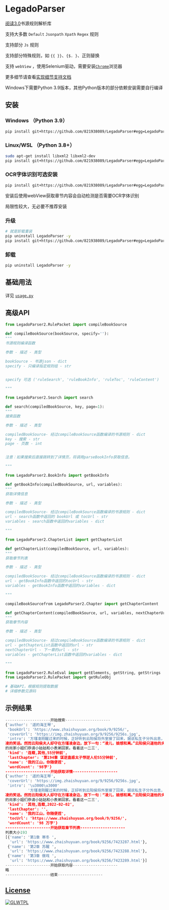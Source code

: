 # LegadoParser

[阅读3.0](https://github.com/gedoor/legado)书源规则解析库

支持大多数 `Default` `Jsonpath` `Xpath` `Regex` 规则

支持部分 `Js` 规则

支持部分特殊规则，如 `{{ }}`、`{$. }`、正则替换

支持 `webView` ，使用Selenium驱动，需要安装[`Chrome`](https://www.google.cn/chrome/)浏览器

更多细节请查看[实现细节支持文档](https://github.com/821938089/LegadoParser/blob/main/ruleDoc.md)

Windows下需要Python 3.9版本，其他Python版本的部分依赖安装需要自行编译

## 安装

### Windows （Python 3.9）

```bash
pip install git+https://github.com/821938089/LegadoParser#egg=LegadoParser
```

### Linux/WSL （Python 3.8+）

```bash
sudo apt-get install libxml2 libxml2-dev
pip install git+https://github.com/821938089/LegadoParser#egg=LegadoParser --no-use-pep517
```

### OCR字体识别可选安装

```bash
pip install git+https://github.com/821938089/LegadoParser#egg=LegadoParser[ocr]
```

安装后使用webView获取章节内容会自动检测是否需要OCR字体识别

局限性较大，无必要不推荐安装

### 升级

```bash
# 就是卸载重装
pip uninstall LegadoParser -y
pip install git+https://github.com/821938089/LegadoParser#egg=LegadoParser
```

### 卸载

```bash
pip uninstall LegadoParser -y
```

## 基础用法

详见 [`usage.py`](https://github.com/821938089/LegadoParser/blob/main/usage.py)

## 高级API

```python
from LegadoParser2.RulePacket import compileBookSource

def compileBookSource(bookSource, specify=''):
"""
书源规则编译函数

参数 - 描述 - 类型

bookSource - 书源json - dict
specify - 只编译指定规则组 - str


specify 可选 ('ruleSearch', 'ruleBookInfo', 'ruleToc', 'ruleContent')

"""
```

```python
from LegadoParser2.Search import search

def search(compiledBookSource, key, page=1):
"""
搜索函数

参数 - 描述 - 类型

compiledBookSource- 经过compileBookSource函数编译的书源规则 - dict
key - 搜索 - str
page - 页数 - int


注意：如果搜索后直接跳转到了详情页，将调用parseBookInfo获取信息。

"""
```

```python
from LegadoParser2.BookInfo import getBookInfo

def getBookInfo(compiledBookSource, url, variables):
"""
获取详情信息

参数 - 描述 - 类型

compiledBookSource- 经过compileBookSource函数编译的书源规则 - dict
url - search函数中返回的 bookUrl 或 tocUrl - str
variables - search函数中返回的variables - dict

"""
```

```python
from LegadoParser2.ChapterList import getChapterList

def getChapterList(compiledBookSource, url, variables):
"""
获取章节列表

参数 - 描述 - 类型

compiledBookSource- 经过compileBookSource函数编译的书源规则 - dict
url - getBookInfo函数中返回的tocUrl - str
variables - getBookInfo函数中返回的variables - dict

"""
```

```python
compileBookSourcefrom LegadoParser2.Chapter import getChapterContent

def getChapterContent(compiledBookSource, url, variables, nextChapterUrl=''):
"""
获取章节内容

参数 - 描述 - 类型

compiledBookSource- 经过compileBookSource函数编译的书源规则 - dict
url - getChapterList函数中返回的url - str
nextChapterUrl - 下一章的url - str
variables - getChapterList函数中返回的variables - dict

"""
```

```python
from LegadoParser2.RuleEval import getElements, getString, getStrings
from LegadoParser2.RulePacket import getRuleObj

# 基础API，根据规则提取数据
# 详细参数见源码
```

## 示例结果

```python
--------------------开始搜索--------------------
{'author': '遥的海王琴',
 'bookUrl': 'https://www.zhaishuyuan.org/book/9/9256/',
 'coverUrl': 'https://img.zhaishuyuan.org/9/9256/9256s.jpg',
 'intro': '方瑾凌刚醒过来的时候，正好听到云阳侯将外室接了回来，据说私生子分外出息，欢欢喜喜地准备认祖归宗。府里上下都觉得云阳侯要舍弃活不长久的嫡子，培养庶子，等着看云阳侯夫人和方瑾
凌的笑话。然而云阳侯夫人却守在方瑾凌身边，放下一句：“凌儿，娘想和离。”云阳侯只道他的夫人只是一句狠话，温柔贤惠的性子哪儿敢真走。可没想到，春节未过，西陵侯府来人敲开了大门，一字排开 
的尚家小姐们恭请小姑姑和小表弟回家。看着这一二三',
 'kind': '连载,其他,55分钟前',
 'lastChapter': '第194章 谋逆蛊惑太子悖逆人伦55分钟前',
 'name': '我的江山，你随便捏',
 'wordCount': '98字'}
--------------------开始获取详情--------------------
{'author': '遥的海王琴',
 'coverUrl': 'https://img.zhaishuyuan.org/9/9256/9256s.jpg',
 'intro': '\u3000\u3000'
          '方瑾凌刚醒过来的时候，正好听到云阳侯将外室接了回来，据说私生子分外出息，欢欢喜喜地准备认祖归宗。府里上下都觉得云阳侯要舍弃活不长久的嫡子，培养庶子，等着看云阳侯夫人和方瑾
凌的笑话。然而云阳侯夫人却守在方瑾凌身边，放下一句：“凌儿，娘想和离。”云阳侯只道他的夫人只是一句狠话，温柔贤惠的性子哪儿敢真走。可没想到，春节未过，西陵侯府来人敲开了大门，一字排开 
的尚家小姐们恭请小姑姑和小表弟回家。看着这一二三',
 'kind': '其他,连载,2022-02-02',
 'lastChapter': '',
 'name': '我的江山，你随便捏',
 'tocUrl': 'https://www.zhaishuyuan.org/book/9/9256/',
 'wordCount': '98 万字'}
--------------------开始获取章节列表--------------------
列表大小193
[{'name': '第1章 寒冬 ',
  'url': 'https://www.zhaishuyuan.org/book/9256/7423287.html'},
 {'name': '第2章 苏醒 ',
  'url': 'https://www.zhaishuyuan.org/book/9256/7423288.html'},
 {'name': '第3章 做戏 ',
  'url': 'https://www.zhaishuyuan.org/book/9256/7423289.html'}]
--------------------开始获取内容--------------------
略
--------------------结束--------------------
```

## [License](./LICENSE)

[![GLWTPL](https://img.shields.io/badge/GLWT-Public_License-red.svg)](https://github.com/me-shaon/GLWTPL)
